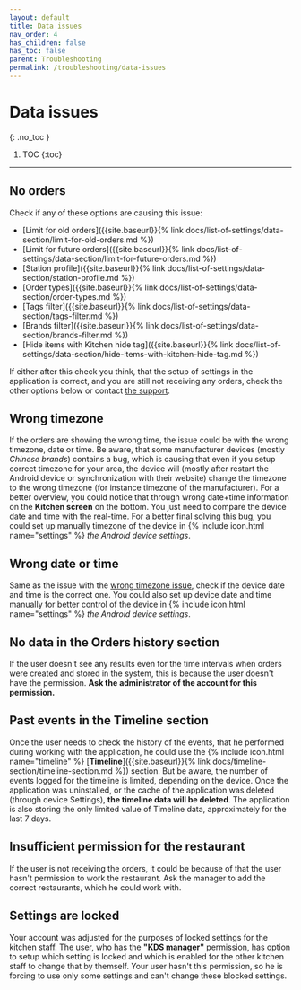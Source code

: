 ```yaml
---
layout: default
title: Data issues
nav_order: 4
has_children: false
has_toc: false
parent: Troubleshooting
permalink: /troubleshooting/data-issues
---
```


# Data issues
{: .no_toc }

1. TOC
{:toc}

---

## No orders
Check if any of these options are causing this issue:
- [Limit for old orders]({{site.baseurl}}{% link docs/list-of-settings/data-section/limit-for-old-orders.md %})
- [Limit for future orders]({{site.baseurl}}{% link docs/list-of-settings/data-section/limit-for-future-orders.md %})
- [Station profile]({{site.baseurl}}{% link docs/list-of-settings/data-section/station-profile.md %})
- [Order types]({{site.baseurl}}{% link docs/list-of-settings/data-section/order-types.md %})
- [Tags filter]({{site.baseurl}}{% link docs/list-of-settings/data-section/tags-filter.md %})
- [Brands filter]({{site.baseurl}}{% link docs/list-of-settings/data-section/brands-filter.md %})
- [Hide items with Kitchen hide tag]({{site.baseurl}}{% link docs/list-of-settings/data-section/hide-items-with-kitchen-hide-tag.md %})

If either after this check you think, that the setup of settings in the application is correct, and you are still not receiving any orders, check the other options below or contact [the support](mailto:support@orderlord.com).

## Wrong timezone
If the orders are showing the wrong time, the issue could be with the wrong timezone, date or time. <span class="text-red-200">Be aware, that some manufacturer devices (mostly _Chinese brands_) contains a bug, which is causing that even if you setup correct timezone for your area, the device will (mostly after restart the Android device or synchronization with their website) change the timezone to the wrong timezone (for instance timezone of the manufacturer).</span> For a better overview, you could notice that through wrong date+time information on the **Kitchen screen** on the bottom. You just need to compare the device date and time with the real-time. For a better final solving this bug, you could set up manually timezone of the device in {% include icon.html name="settings" %} _the Android device settings_.

## Wrong date or time
<span class="text-red-200">Same as the issue with the [wrong timezone issue](#wrong-timezone), check if the device date and time is the correct one.</span> You could also set up device date and time manually for better control of the device in {% include icon.html name="settings" %} _the Android device settings_.

## No data in the Orders history section
<span class="text-red-200">If the user doesn't see any results even for the time intervals when orders were created and stored in the system, this is because the user doesn't have the permission. **Ask the administrator of the account for this permission.**</span>

## Past events in the Timeline section
Once the user needs to check the history of the events, that he performed during working with the application, he could use the {% include icon.html name="timeline" %} [**Timeline**]({{site.baseurl}}{% link docs/timeline-section/timeline-section.md %}) section. <span class="text-red-200">But be aware, the number of events logged for the timeline is limited, depending on the device. Once the application was uninstalled, or the cache of the application was deleted (through device Settings), **the timeline data will be deleted**. The application is also storing the only limited value of Timeline data, approximately for the last 7 days.</span>

## Insufficient permission for the restaurant
<span class="text-red-200">If the user is not receiving the orders, it could be because of that the user hasn't permission to work the restaurant. Ask the manager to add the correct restaurants, which he could work with.</span>

## Settings are locked
<span class="text-red-200">Your account was adjusted for the purposes of locked settings for the kitchen staff.</span> The user, who has the **"KDS manager"** permission, has option to setup which setting is locked and which is enabled for the other kitchen staff to change that by themself. Your user hasn't this permission, so he is forcing to use only some settings and can't change these blocked settings.